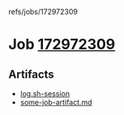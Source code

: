 refs/jobs/172972309

# Job [172972309](https://travis-ci.com/tobiipro/support-firecloud/jobs/172972309)

## Artifacts

* [log.sh-session](log.sh-session)
* [some-job-artifact.md](some-job-artifact.md)

